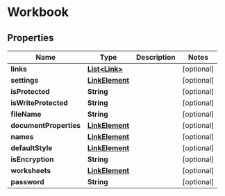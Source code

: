 
# Workbook

## Properties
Name | Type | Description | Notes
------------ | ------------- | ------------- | -------------
**links** | [**List&lt;Link&gt;**](Link.md) |  |  [optional]
**settings** | [**LinkElement**](LinkElement.md) |  |  [optional]
**isProtected** | **String** |  |  [optional]
**isWriteProtected** | **String** |  |  [optional]
**fileName** | **String** |  |  [optional]
**documentProperties** | [**LinkElement**](LinkElement.md) |  |  [optional]
**names** | [**LinkElement**](LinkElement.md) |  |  [optional]
**defaultStyle** | [**LinkElement**](LinkElement.md) |  |  [optional]
**isEncryption** | **String** |  |  [optional]
**worksheets** | [**LinkElement**](LinkElement.md) |  |  [optional]
**password** | **String** |  |  [optional]



